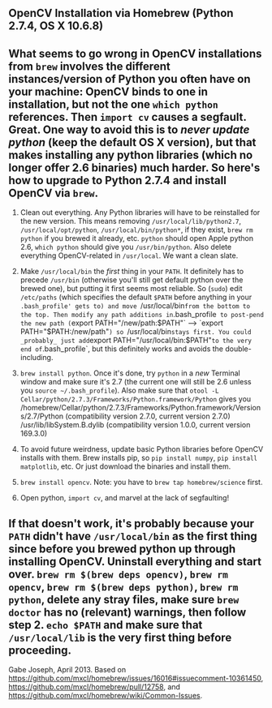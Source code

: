 ## OpenCV Installation via Homebrew (Python 2.7.4, OS X 10.6.8)

What seems to go wrong in OpenCV installations from `brew` involves the different instances/version of Python you often have on your machine: OpenCV binds to one in installation, but not the one `which python` references. Then `import cv` causes a segfault. Great. One way to avoid this is to _never update python_ (keep the default OS X version), but that makes installing any python libraries (which no longer offer 2.6 binaries) much harder. So here's how to upgrade to Python 2.7.4 and install OpenCV via `brew`.
---------------------------
1. Clean out everything. Any Python libraries will have to be reinstalled for the new version. This means removing `/usr/local/lib/python2.7`, `/usr/local/opt/python`, `/usr/local/bin/python*`, if they exist, `brew rm python` if you brewed it already, etc. `python` should open Apple python 2.6, `which python` should give you `/usr/bin/python`. Also delete everything OpenCV-related in `/usr/local`. We want a clean slate.

2. Make `/usr/local/bin` the *first* thing in your `PATH`. It definitely has to precede `/usr/bin` (otherwise you'll still get default python over the brewed one), but putting it first seems most reliable. So (`sudo`) edit `/etc/paths` (which specifies the default `$PATH` before anything in your `.bash_profile' gets to) and move `/usr/local/bin` from the bottom to the top. Then modify any path additions in `.bash_profile` to post-pend the new path (`export PATH="/new/path:$PATH"` --> `export PATH="$PATH:/new/path"`) so `/usr/local/bin` stays first. You could _probably_ just add `export PATH="/usr/local/bin:$PATH"` to the very end of `.bash_profile`, but this definitely works and avoids the double-including.

3. `brew install python`. Once it's done, try `python` in a _new_ Terminal window and make sure it's 2.7 (the current one will still be 2.6 unless you `source ~/.bash_profile`). Also make sure that `otool -L Cellar/python/2.7.3/Frameworks/Python.framework/Python` gives you
	/homebrew/Cellar/python/2.7.3/Frameworks/Python.framework/Versions/2.7/Python (compatibility version 2.7.0, current version 2.7.0)
	/usr/lib/libSystem.B.dylib (compatibility version 1.0.0, current version 169.3.0)

4. To avoid future weirdness, update basic Python libraries before OpenCV installs with them. Brew installs pip, so `pip install numpy`, `pip install matplotlib`, etc. Or just download the binaries and install them.

5. `brew install opencv`. Note: you have to `brew tap homebrew/science` first.

6. Open python, `import cv`, and marvel at the lack of segfaulting!

If that doesn't work, it's probably because your `PATH` didn't have `/usr/local/bin` as the first thing since before you brewed python up through installing OpenCV. Uninstall everything and start over. `brew rm $(brew deps opencv)`, `brew rm opencv`, `brew rm $(brew deps python)`, `brew rm python`, delete any stray files, make sure `brew doctor` has no (relevant) warnings, then follow step 2. `echo $PATH` and make sure that `/usr/local/lib` is the very first thing before proceeding.
------------------------------
Gabe Joseph, April 2013.
Based on <https://github.com/mxcl/homebrew/issues/16016#issuecomment-10361450>, <https://github.com/mxcl/homebrew/pull/12758>, and <https://github.com/mxcl/homebrew/wiki/Common-Issues>.